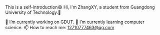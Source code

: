 This is a self-introduction😄
Hi, I'm ZhangXY, a student from Guangdong University of Technology.👋

🔭 I’m currently working on GDUT.
🌱 I’m currently learning computer science.
📫 How to reach me: 12710777463@qq.com
